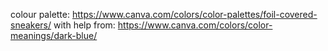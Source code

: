 colour palette: https://www.canva.com/colors/color-palettes/foil-covered-sneakers/
with help from: https://www.canva.com/colors/color-meanings/dark-blue/
